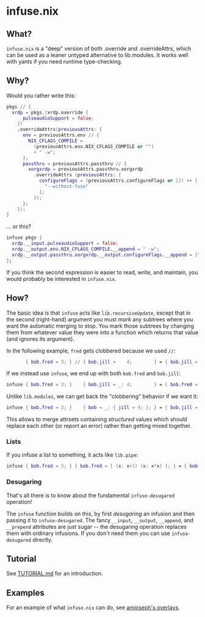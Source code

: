 # infuse.nix

## What?

`infuse.nix` is a "deep" version of both .override and .overrideAttrs, which can
be used as a leaner untyped alternative to lib.modules.  It works well with
yants if you need runtime type-checking.

## Why?

Would you rather write this:

```nix
pkgs // {
  xrdp = pkgs.(xrdp.override {
      pulseaudioSupport = false;
    })
    .overrideAttrs(previousAttrs: {
      env = previousAttrs.env // {
        NIX_CFLAGS_COMPILE =
          (previousAttrs.env.NIX_CFLAGS_COMPILE or "")
          + " -w";
      };
      passthru = previousAttrs.passthru // {
        xorgxrdp = previousAttrs.passthru.xorgxrdp
          .overrideAttrs (previousAttrs: {
            configureFlags = (previousAttrs.configureFlags or []) ++ [
              "--without-fuse"
            ];
          });
      };
    });
}
```

... or this?

```nix
infuse pkgs {
  xrdp.__input.pulseaudioSupport = false;
  xrdp.__output.env.NIX_CFLAGS_COMPILE.__append = " -w";
  xrdp.__output.passthru.xorgxrdp.__output.configureFlags.__append = ["--without-fuse"];
};
```

If you think the second expression is easier to read, write, and maintain, you
would probably be interested in `infuse.nix`.

## How?

The basic idea is that `infuse` acts like `lib.recursiveUpdate`, except that in
the second (right-hand) argument you must *mark* any subtrees where you want the
automatic merging to stop.  You mark those subtrees by changing them from
whatever value they were into a function which returns that value (and ignores
its argument).

In the following example, `fred` gets clobbered because we used `//`:

```nix
       { bob.fred = 3; } // { bob.jill =    4;        } = { bob.jill = 4; }
```

If we instead use `infuse`, we end up with both `bob.fred` and `bob.jill`:

```nix
infuse { bob.fred = 3; }    { bob.jill = _: 4;        } = { bob.fred = 3; bob.jill = 4; }
```

Unlike `lib.modules`, we can get back the "clobbering" behavior if we want it:

```nix
infuse { bob.fred = 3; }    { bob = _: { jill = 4; }; } = { bob.jill = 4; }
```

This allows to merge attrsets containing *structured* values which should
replace each other (or report an error) rather than getting mixed together.

### Lists

If you infuse a list to something, it acts like `lib.pipe`:

```nix
infuse { bob.fred = 3; } { bob.fred = [ (x: x+1) (x: x*x) ]; } = { bob.fred = 16; }
```

### Desugaring

That's all there is to know about the fundamental `infuse-desugared` operation!

The `infuse` function builds on this, by first *desugaring* an infusion and then
passing it to `infuse-desugared`.  The fancy `__input`, `__output`, `__append`,
and `__prepend` attributes are just sugar -- the desugaring operation replaces
them with ordinary infusions.  If you don't need them you can use
`infuse-desugared` directly.

## Tutorial

See [TUTORIAL.md](TUTORIAL.md) for an introduction.

## Examples

For an example of what `infuse.nix` can do, see [amjoseph's overlays](example.md).
